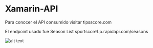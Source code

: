 # Xamarin-API

Para conocer el API consumido visitar tipsscore.com

El endpoint usado fue Season List
sportscore1.p.rapidapi.com/seasons


![alt text](https://github.com/Steff10740/Xamarin-API/blob/main/Season_List.JPG)

